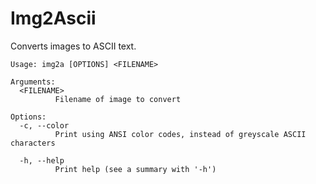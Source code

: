 # Img2Ascii

Converts images to ASCII text.

```
Usage: img2a [OPTIONS] <FILENAME>

Arguments:
  <FILENAME>
          Filename of image to convert

Options:
  -c, --color
          Print using ANSI color codes, instead of greyscale ASCII characters

  -h, --help
          Print help (see a summary with '-h')
```

